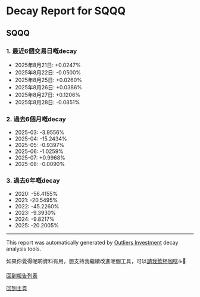 # Decay Report for SQQQ

## SQQQ

### 1. 最近6個交易日嘅decay

- 2025年8月21日: +0.0247%
- 2025年8月22日: -0.0500%
- 2025年8月25日: +0.0260%
- 2025年8月26日: +0.0386%
- 2025年8月27日: +0.1206%
- 2025年8月28日: -0.0851%

### 2. 過去6個月嘅decay

- 2025-03: -3.9556%
- 2025-04: -15.2434%
- 2025-05: -0.9397%
- 2025-06: -1.0259%
- 2025-07: +0.9968%
- 2025-08: -0.0090%

### 3. 過去6年嘅decay

- 2020: -56.4155%
- 2021: -20.5495%
- 2022: -45.2260%
- 2023: -9.3930%
- 2024: -9.8217%
- 2025: -20.2005%

------------------------------
This report was automatically generated by [Outliers Investment](https://outliersecon.github.io/Outliers-Investment/) decay analysis tools.

如果你覺得呢啲資料有用，想支持我繼續改進呢個工具，可以[請我飲杯咖啡](https://buymeacoffee.com/outliersecon)☕🙏

[回到報告列表](https://outliersecon.github.io/Outliers-Investment/reports/reports_public)

[回到主頁](https://outliersecon.github.io/Outliers-Investment/)